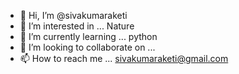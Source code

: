- 👋 Hi, I’m @sivakumaraketi
- 👀 I’m interested in ... Nature
- 🌱 I’m currently learning ... python 
- 💞️ I’m looking to collaborate on ...
- 📫 How to reach me ... sivakumaraketi@gmail.com


<!---
sivakumaraketi/sivakumaraketi is a ✨ special ✨ repository because its `README.md` (this file) appears on your GitHub profile.
You can click the Preview link to take a look at your changes.
--->
